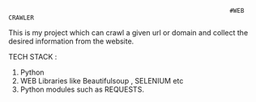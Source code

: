                                                                  #WEB CRAWLER
This is my project which can crawl a given url or domain and collect the desired information from the website.

TECH STACK : 
1. Python 
2. WEB Libraries like Beautifulsoup , SELENIUM etc 
3. Python modules such as REQUESTS.
